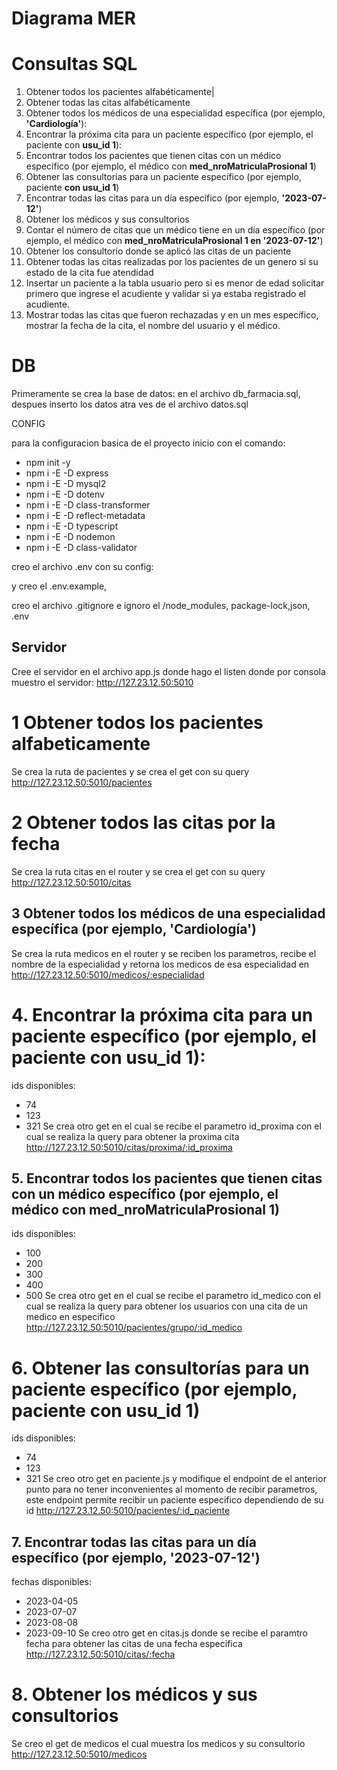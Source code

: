 # Diagrama MER




# Consultas SQL



1. Obtener todos los pacientes alfabéticamente|
2. Obtener todas las citas alfabéticamente
3. Obtener todos los médicos de una especialidad específica (por ejemplo, **'Cardiología'**):
4. Encontrar la próxima cita para un paciente específico (por ejemplo, el paciente con **usu_id 1**):
5. Encontrar todos los pacientes que tienen citas con un médico específico (por ejemplo, el médico con **med_nroMatriculaProsional 1**)
6. Obtener las consultorías para un paciente específico (por ejemplo, paciente **con usu_id 1**)
7. Encontrar todas las citas para un día específico (por ejemplo, **'2023-07-12'**)
8. Obtener los médicos y sus consultorios
9. Contar el número de citas que un médico tiene en un día específico (por ejemplo, el médico con **med_nroMatriculaProsional 1 en '2023-07-12'**)
10. Obtener los consultorio donde se aplicó las citas de un paciente
11. Obtener todas las citas realizadas por los pacientes de un genero si su estado de la cita fue atendidad
12. Insertar un paciente a la tabla usuario pero si es menor de edad solicitar primero que ingrese el acudiente y validar si ya estaba registrado el acudiente.
13. Mostrar todas las citas que fueron rechazadas y en un mes específico, mostrar la fecha de la cita, el nombre del usuario y el médico.

# DB

Primeramente se crea la base de datos: en el archivo db_farmacia.sql, despues inserto los datos atra ves de el archivo datos.sql

CONFIG

para la configuracion basica de el proyecto inicio con el comando:

- npm init -y
- npm i -E -D express
- npm i -E -D mysql2
- npm i -E -D dotenv
- npm i -E -D class-transformer
- npm i -E -D reflect-metadata
- npm i -E -D typescript
- npm i -E -D nodemon
- npm i -E -D class-validator

creo el archivo .env con su config:

y creo el .env.example,

creo el archivo .gitignore e ignoro el /node_modules, package-lock,json, .env

## Servidor

Cree el servidor en el archivo app.js donde hago el listen donde por consola muestro el servidor:
http://127.23.12.50:5010

# 1 Obtener todos los pacientes alfabeticamente

Se crea la ruta de pacientes y se crea el get con su query
http://127.23.12.50:5010/pacientes

# 2 Obtener todos las citas por la fecha

Se crea la ruta citas en el router y se crea el get con su query
http://127.23.12.50:5010/citas

## 3 Obtener todos los médicos de una especialidad específica (por ejemplo, **'Cardiología'**)

Se crea la ruta medicos en el router y se reciben los parametros, recibe el nombre de la especialidad y retorna los medicos de esa especialidad en
http://127.23.12.50:5010/medicos/:especialidad
# 4. Encontrar la próxima cita para un paciente específico (por ejemplo, el paciente con **usu_id 1**):
ids disponibles: 
- 74
- 123
- 321
Se crea otro get en el cual se recibe el parametro id_proxima con el cual se realiza la query para obtener la proxima cita
http://127.23.12.50:5010/citas/proxima/:id_proxima

## 5. Encontrar todos los pacientes que tienen citas con un médico específico (por ejemplo, el médico con **med_nroMatriculaProsional 1**)
ids disponibles:
- 100
- 200
- 300
- 400
- 500
Se crea otro get en el cual se recibe el parametro id_medico con el cual se realiza la query para obtener los usuarios con una cita de un medico en especifico
http://127.23.12.50:5010/pacientes/grupo/:id_medico

# 6. Obtener las consultorías para un paciente específico (por ejemplo, paciente **con usu_id 1**)
ids disponibles:
- 74
- 123
- 321
Se creo otro get en paciente.js y modifique el endpoint de el anterior punto para no tener inconvenientes al momento de recibir parametros, este endpoint permite recibir un paciente especifico dependiendo de su id
http://127.23.12.50:5010/pacientes/:id_paciente

## 7. Encontrar todas las citas para un día específico (por ejemplo, **'2023-07-12'**)
fechas disponibles:
- 2023-04-05
- 2023-07-07
- 2023-08-08
- 2023-09-10
Se creo otro get en citas.js donde se recibe el paramtro fecha para obtener las citas de una fecha especifica
http://127.23.12.50:5010/citas/:fecha

# 8. Obtener los médicos y sus consultorios
Se creo el get de medicos el cual muestra los medicos y su consultorio
http://127.23.12.50:5010/medicos
